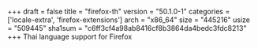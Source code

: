 +++
draft = false
title = "firefox-th"
version = "50.1.0-1"
categories = ['locale-extra', 'firefox-extensions']
arch = "x86_64"
size = "445216"
usize = "509445"
sha1sum = "c6ff3cf4a98ab8416cf8b3864da4bedc3fdc8213"
+++
Thai language support for Firefox